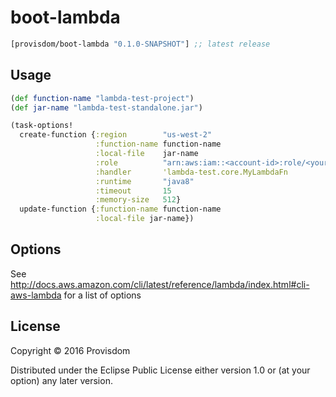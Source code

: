 # boot-lambda

[](dependency)
```clojure
[provisdom/boot-lambda "0.1.0-SNAPSHOT"] ;; latest release
```
[](/dependency)

## Usage

```clojure
(def function-name "lambda-test-project")
(def jar-name "lambda-test-standalone.jar")

(task-options!
  create-function {:region        "us-west-2"
                   :function-name function-name
                   :local-file    jar-name
                   :role          "arn:aws:iam::<account-id>:role/<your-role>"
                   :handler       'lambda-test.core.MyLambdaFn
                   :runtime       "java8"
                   :timeout       15
                   :memory-size   512}
  update-function {:function-name function-name
                   :local-file jar-name})
```

## Options

See http://docs.aws.amazon.com/cli/latest/reference/lambda/index.html#cli-aws-lambda 
for a list of options

## License

Copyright © 2016 Provisdom

Distributed under the Eclipse Public License either version 1.0 or (at
your option) any later version.
